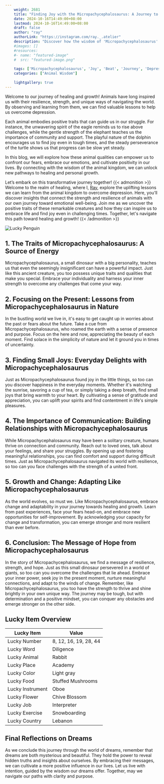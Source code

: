```yaml
---
    weight: 2681
    title: "Finding Joy with the Micropachycephalosaurus: A Journey to Beat Depression"  # Assuming 'title' column exists
    date: 2024-10-16T14:49:00+08:00
    lastmod: 2024-10-16T14:49:00+08:00
    draft: false
    author: "ray"
    authorLink: "https://instagram.com/ray._.atelier"
    description: "Discover how the wisdom of 'Micropachycephalosaurus' can help you overcome depression and find joy in your life journey."
    #images: []
    #resources:
    #- name: "featured-image"
    #  src: "featured-image.png"
    
    tags: ['Micropachycephalosaurus', 'Joy', 'Beat', 'Journey', 'Depression', 'Finding']
    categories: ["Animal Wisdom"]
    
    lightgallery: true
---
```

    
Welcome to our journey of healing and growth! Animals have long inspired us with their resilience, strength, and unique ways of navigating the world. By observing and learning from them, we can find valuable lessons to help us overcome depression.

Each animal embodies positive traits that can guide us in our struggle. For instance, the unwavering spirit of the eagle reminds us to rise above challenges, while the gentle strength of the elephant teaches us the importance of community and support. The playful nature of the dolphin encourages us to find joy even in tough times, and the steady perseverance of the turtle shows us that progress can be slow yet steady.

In this blog, we will explore how these animal qualities can empower us to confront our fears, embrace our emotions, and cultivate positivity in our lives. By connecting with the wisdom of the animal kingdom, we can unlock new pathways to healing and personal growth.

Let’s embark on this transformative journey together!
{{< admonition >}}
Welcome to the realm of healing, where I, [Ray](https://instagram.com/ray._.atelier), explore the uplifting lessons we can learn from the animal kingdom to overcome depression. Here, you’ll discover insights that connect the strength and resilience of animals with our own journey toward emotional well-being. Join me as we uncover the positive traits of these remarkable creatures and how they can inspire us to embrace life and find joy even in challenging times. Together, let's navigate this path toward healing and growth!
{{< /admonition >}}

![Lucky Penguin](https://cdn.pixabay.com/photo/2024/09/07/02/34/penguins-9028827_1280.jpg "Lucky Penguin")

## 1. The Traits of Micropachycephalosaurus: A Source of Energy
Micropachycephalosaurus, a small dinosaur with a big personality, teaches us that even the seemingly insignificant can have a powerful impact. Just like this ancient creature, you too possess unique traits and qualities that make you special. Embrace your individuality and harness your inner strength to overcome any challenges that come your way.

## 2. Focusing on the Present: Lessons from Micropachycephalosaurus in Nature
In the bustling world we live in, it's easy to get caught up in worries about the past or fears about the future. Take a cue from Micropachycephalosaurus, who roamed the earth with a sense of presence and purpose. Focus on the here and now, appreciating the beauty of each moment. Find solace in the simplicity of nature and let it ground you in times of uncertainty.

## 3. Finding Small Joys: Everyday Delights with Micropachycephalosaurus
Just as Micropachycephalosaurus found joy in the little things, so too can you discover happiness in the everyday moments. Whether it's watching the sunrise, savoring a cup of tea, or simply taking a deep breath, find small joys that bring warmth to your heart. By cultivating a sense of gratitude and appreciation, you can uplift your spirits and find contentment in life's simple pleasures.

## 4. The Importance of Communication: Building Relationships with Micropachycephalosaurus
While Micropachycephalosaurus may have been a solitary creature, humans thrive on connection and community. Reach out to loved ones, talk about your feelings, and share your struggles. By opening up and fostering meaningful relationships, you can find comfort and support during difficult times. Just as Micropachycephalosaurus navigated its world with resilience, so too can you face challenges with the strength of a united front.

## 5. Growth and Change: Adapting Like Micropachycephalosaurus
As the world evolves, so must we. Like Micropachycephalosaurus, embrace change and adaptability in your journey towards healing and growth. Learn from past experiences, face your fears head-on, and embrace new opportunities for self-improvement. By acknowledging your capacity for change and transformation, you can emerge stronger and more resilient than ever before.

## 6. Conclusion: The Message of Hope from Micropachycephalosaurus
In the story of Micropachycephalosaurus, we find a message of resilience, strength, and hope. Just as this small dinosaur persevered in a world of giants, so too can you overcome the challenges that lie ahead. Embrace your inner power, seek joy in the present moment, nurture meaningful connections, and adapt to the winds of change. Remember, like Micropachycephalosaurus, you too have the strength to thrive and shine brightly in your own unique way. The journey may be tough, but with determination and a positive mindset, you can conquer any obstacles and emerge stronger on the other side.


## Lucky Item Overview
| Lucky Item          | Value              |
|---------------|--------------------|
| Lucky Number        | 8, 12, 16, 19, 28, 44  |
| Lucky Word          | Diligence |
| Lucky Animal        | Rabbit |
| Lucky Place         | Academy     |
| Lucky Color         | Light gray     |
| Lucky Food          | Stuffed Mushrooms      |
| Lucky Instrument    | Oboe |
| Lucky Flower        | Chive Blossom    |
| Lucky Job           | Interpreter       |
| Lucky Exercise      | Snowboarding  |
| Lucky Country       | Lebanon    |


##  Final Reflections on Dreams

As we conclude this journey through the world of dreams, remember that dreams are both mysterious and beautiful. They hold the power to reveal hidden truths and insights about ourselves. By embracing their messages, we can cultivate a more positive influence in our lives. Let us live with intention, guided by the wisdom our dreams offer. Together, may we navigate our paths with clarity and purpose.
